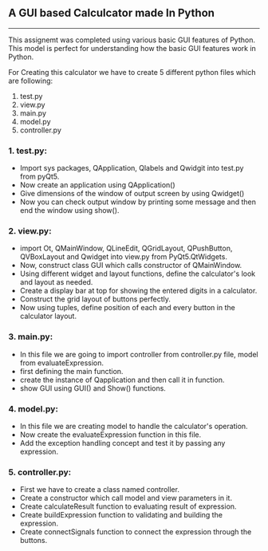 
## A GUI based Calculcator made In Python
_____________________________________________________

This assignemt was completed using various basic GUI features of Python. This model is perfect for understanding how the basic GUI features work in Python.

For Creating this calculator we have to create 5 different python files which are following:<br>
1. test.py <br>
2. view.py <br>
3. main.py <br>
4. model.py <br>
5. controller.py <br>

### 1. test.py:

* Import sys packages, QApplication, Qlabels and Qwidgit into test.py from pyQt5.
* Now create an application using QApplication()
* Give dimensions of the window of output screen by using Qwidget()
* Now you can check output window by printing some message and then end the window using show().

### 2. view.py:

* import Ot, QMainWindow, QLineEdit, QGridLayout, QPushButton, QVBoxLayout and Qwidget into view.py from PyQt5.QtWidgets.
* Now, construct class GUI which calls constructor of QMainWindow.
* Using different widget and layout functions, define the calculator's look and layout as needed.
* Create a display bar at top for showing the entered digits in a calculator.
* Construct the grid layout of buttons perfectly.
* Now using tuples, define position of each and every button in the calculator layout.


### 3. main.py:
* In this file we are going to import controller from controller.py file, model from evaluateExpression.
* first defining the main function.
* create the instance of Qapplication and then call it in function.
* show GUI using GUI() and Show() functions.

### 4. model.py:
* In this file we are creating model to handle the calculator's operation.
* Now create the evaluateExpression function in this file.
* Add the exception handling concept and test it by passing any expression.

### 5. controller.py:
* First we have to create a class named controller.
* Create a constructor which call model and view parameters in it.
* Create calculateResult function to evaluating result of expression.
* Create buildExpression function to validating and building the expression.
* Create connectSignals function to connect the expression through the buttons.






